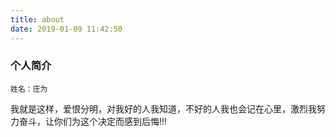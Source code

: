 ```yaml
---
title: about
date: 2019-01-09 11:42:50
---
```


### 个人简介

	姓名：庄为

​	我就是这样，爱恨分明，对我好的人我知道，不好的人我也会记在心里，激烈我努力奋斗，让你们为这个决定而感到后悔!!!
